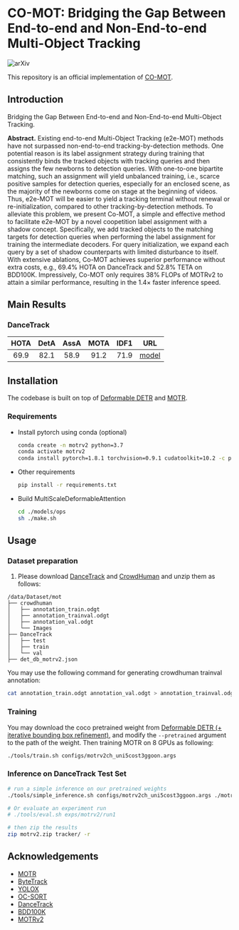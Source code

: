 # CO-MOT: Bridging the Gap Between End-to-end and Non-End-to-end Multi-Object Tracking


![arXiv](https://arxiv.org/abs/2305.12724)
<!-- [![PWC](https://img.shields.io/endpoint.svg?url=https://paperswithcode.com/badge/motrv2-bootstrapping-end-to-end-multi-object/multi-object-tracking-on-dancetrack)](https://paperswithcode.com/sota/multi-object-tracking-on-dancetrack?p=motrv2-bootstrapping-end-to-end-multi-object)
[![PWC](https://img.shields.io/endpoint.svg?url=https://paperswithcode.com/badge/motrv2-bootstrapping-end-to-end-multi-object/multiple-object-tracking-on-bdd100k)](https://paperswithcode.com/sota/multiple-object-tracking-on-bdd100k?p=motrv2-bootstrapping-end-to-end-multi-object) -->

This repository is an official implementation of [CO-MOT](https://arxiv.org/abs/2305.12724).


## Introduction

Bridging the Gap Between End-to-end and Non-End-to-end Multi-Object Tracking.

<!-- ![Overview](https://raw.githubusercontent.com/zyayoung/oss/main/motrv2_main.jpg) -->

**Abstract.** Existing end-to-end Multi-Object Tracking (e2e-MOT) methods have not surpassed non-end-to-end tracking-by-detection methods. One potential reason is its label assignment strategy during training that consistently binds the tracked objects with tracking queries and then assigns the few newborns to detection queries. With one-to-one bipartite matching, such an assignment will yield unbalanced training, i.e., scarce positive samples for detection queries, especially for an enclosed scene, as the majority of the newborns come on stage at the beginning of videos. Thus, e2e-MOT will be easier to yield a tracking terminal without renewal or re-initialization, compared to other tracking-by-detection methods. To alleviate this problem, we present Co-MOT, a simple and effective method to facilitate e2e-MOT by a novel coopetition label assignment with a shadow concept. Specifically, we add tracked objects to the matching targets for detection queries when performing the label assignment for training the intermediate decoders. For query initialization, we expand each query by a set of shadow counterparts with limited disturbance to itself. With extensive ablations, Co-MOT achieves superior performance without extra costs, e.g., 69.4% HOTA on DanceTrack and 52.8% TETA on BDD100K. Impressively, Co-MOT only requires 38\% FLOPs of MOTRv2 to attain a similar performance, resulting in the 1.4× faster inference speed.

<!-- ## News
- **2022.11.18** MOTRv2 paper is available on [arxiv](https://arxiv.org/abs/2211.09791).
- **2022.10.27** Our DanceTrack challenge tech report is released [[arxiv]](https://arxiv.org/abs/2210.15281) [[ECCVW Challenge]](https://motcomplex.github.io/index.html#challenge).
- **2022.10.05** MOTRv2 achieved the 1st place in the [1st Multiple People Tracking in Group Dance Challenge](https://motcomplex.github.io/). -->

## Main Results

### DanceTrack

| **HOTA** | **DetA** | **AssA** | **MOTA** | **IDF1** |                                           **URL**                                           |
| :------: | :------: | :------: | :------: | :------: | :-----------------------------------------------------------------------------------------: |
|   69.9   |   82.1   |   58.9   |   91.2   |   71.9   | [model](https://drive.google.com/file/d/1rwUpcyufIMdfSIes5esytMk_Phn3i-3b/view?usp=share_link) |




## Installation

The codebase is built on top of [Deformable DETR](https://github.com/fundamentalvision/Deformable-DETR) and [MOTR](https://github.com/megvii-research/MOTR).

### Requirements

* Install pytorch using conda (optional)

    ```bash
    conda create -n motrv2 python=3.7
    conda activate motrv2
    conda install pytorch=1.8.1 torchvision=0.9.1 cudatoolkit=10.2 -c pytorch
    ```

* Other requirements
    ```bash
    pip install -r requirements.txt
    ```

* Build MultiScaleDeformableAttention
    ```bash
    cd ./models/ops
    sh ./make.sh
    ```

## Usage

### Dataset preparation

1. Please download [DanceTrack](https://dancetrack.github.io/) and [CrowdHuman](https://www.crowdhuman.org/) and unzip them as follows:

```
/data/Dataset/mot
├── crowdhuman
│   ├── annotation_train.odgt
│   ├── annotation_trainval.odgt
│   ├── annotation_val.odgt
│   └── Images
├── DanceTrack
│   ├── test
│   ├── train
│   └── val
├── det_db_motrv2.json
```

You may use the following command for generating crowdhuman trainval annotation:

```bash
cat annotation_train.odgt annotation_val.odgt > annotation_trainval.odgt
```

### Training

You may download the coco pretrained weight from [Deformable DETR (+ iterative bounding box refinement)](https://github.com/fundamentalvision/Deformable-DETR#:~:text=config%0Alog-,model,-%2B%2B%20two%2Dstage%20Deformable), and modify the `--pretrained` argument to the path of the weight. Then training MOTR on 8 GPUs as following:

```bash 
./tools/train.sh configs/motrv2ch_uni5cost3ggoon.args
```

### Inference on DanceTrack Test Set

```bash
# run a simple inference on our pretrained weights
./tools/simple_inference.sh configs/motrv2ch_uni5cost3ggoon.args ./motrv2_dancetrack.pth

# Or evaluate an experiment run
# ./tools/eval.sh exps/motrv2/run1

# then zip the results
zip motrv2.zip tracker/ -r
```

## Acknowledgements

- [MOTR](https://github.com/megvii-research/MOTR)
- [ByteTrack](https://github.com/ifzhang/ByteTrack)
- [YOLOX](https://github.com/Megvii-BaseDetection/YOLOX)
- [OC-SORT](https://github.com/noahcao/OC_SORT)
- [DanceTrack](https://github.com/DanceTrack/DanceTrack)
- [BDD100K](https://github.com/bdd100k/bdd100k)
- [MOTRv2](https://github.com/megvii-research/MOTRv2)
